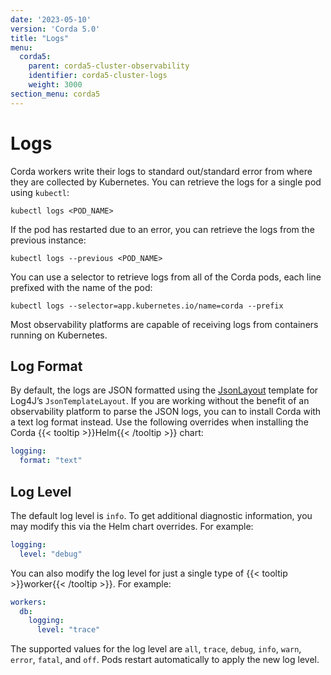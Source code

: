 ```yaml
---
date: '2023-05-10'
version: 'Corda 5.0'
title: "Logs"
menu:
  corda5:
    parent: corda5-cluster-observability
    identifier: corda5-cluster-logs
    weight: 3000
section_menu: corda5
---
```

# Logs
Corda workers write their logs to standard out/standard error from where they are collected by Kubernetes.
You can retrieve the logs for a single pod using `kubectl`:

```kubectl
kubectl logs <POD_NAME>
```

If the pod has restarted due to an error, you can retrieve the logs from the previous instance:

```kubectl
kubectl logs --previous <POD_NAME>
```

You can use a selector to retrieve logs from all of the Corda pods, each line prefixed with the name of the pod:

```kubectl
kubectl logs --selector=app.kubernetes.io/name=corda --prefix
```

Most observability platforms are capable of receiving logs from containers running on Kubernetes.

## Log Format

By default, the logs are JSON formatted using the [JsonLayout](https://logging.apache.org/log4j/2.x/manual/json-template-layout.html#event-templates)
template for Log4J’s `JsonTemplateLayout`.
If you are working without the benefit of an observability platform to parse the JSON logs, you can
to install Corda with a text log format instead. Use the following overrides when installing the Corda {{< tooltip >}}Helm{{< /tooltip >}} chart:

```yaml
logging:
  format: "text"
```

## Log Level

The default log level is `info`. To get additional diagnostic information, you may modify this via the Helm chart overrides. For example:

```yaml
logging:
  level: "debug"
```

You can also modify the log level for just a single type of {{< tooltip >}}worker{{< /tooltip >}}. For example:

```yaml
workers:
  db:
    logging:
      level: "trace"
```

The supported values for the log level are `all`, `trace`, `debug`, `info`, `warn`, `error`, `fatal`, and `off`.
Pods restart automatically to apply the new log level.
